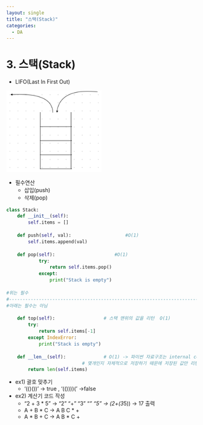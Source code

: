 ```yaml
---
layout: single
title: "스택(Stack)"
categories: 
  - DA
---
```


# 3. 스택(Stack)

- LIFO(Last In First Out)

<img src="/images/stack1.png" width="50%" height="50%">

- 필수연산
    - 삽입(push)
    - 삭제(pop)

```python
class Stack:
	def __init__(self):
		self.items = []

	def push(self, val):					#O(1)
		self.items.append(val)

	def pop(self):						#O(1)
			try:
				return self.items.pop()
			except:
				print("Stack is empty")

#위는 필수
#----------------------------------------------------------------------
#아래는 필수는 아님

	def top(self):					# 스택 맨위의 값을 리턴  O(1)
		try:
			return self.items[-1]
		except IndexError:
			print("Stack is empty")

	def __len__(self):				# O(1) -> 파이썬 자료구조는 internal count를 통해 요소가 
							# 몇개인지 자체적으로 저장하기 때문에 저장된 값만 리턴하면 되기 때문
		return len(self.items)
```

- ex1) 괄호 맞추기
    - ‘(()())’  → true  , ‘(())))(’ →false
- ex2) 계산기 코드 작성
    - “2 + 3 * 5” → “2” “+” “3” “*” “5” → (2+(3*5)) → 17 출력
    - A + B * C → A B C * +
    - A * B + C → A B * C +
